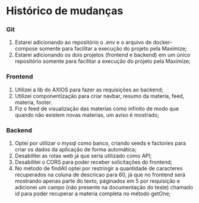 # Histórico de mudanças #

### Git ###
1. Estarei adicionando ao repositório o .env e o arquivo de docker-compose somente para facilitar a execução do projeto pela Maximize;
2. Estarei adicionando os dois projetos (frontend e backend) em um único repositório somente para facilitar a execução do projeto pela Maximize;

### Frontend ###
1. Utilizei a lib do AXIOS para fazer as requisições ao backend;
2. Utilizei componentização para criar navbar, resumo da materia, feed, materia, footer.
3. Fiz o feed de visualização das materias como infinito de modo que quando não existem novas materias, um aviso é mostrado;

### Backend ###
1. Optei por utilizar o mysql como banco, criando seeds e factories para criar os dados da aplicação de forma automática;
2. Desabilitei as rotas web já que seria utilizado como API;
3. Desabilitei o CORS para poder receber solicitações do frontend;
4. No método de findAll optei por restringir a quantidade de caracteres recuperados na coluna de descricao para 60, já que no frontend será mostrando apenas parte do texto, páginados em 5 por requisição e adicionei um campo (não presente na documentação do teste) chamado id para poder recuperar a materia completa no método getOne;
